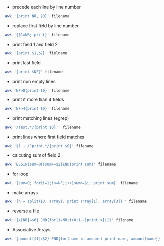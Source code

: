 * precede each line by line number

```bash
awk '{print NR, $0}' filename
```

* replace first field by line number

```bash
awk '{$1=NR; print}' filename
```

* print field 1 and field 2

```bash
awk '{print $1,$2}' fielname
```

* print last field 

```bash
awk '{print $NF}' filename
```

* print non empty lines

```bash
awk 'NF>0{print $0}' filename
 ```
 
* print if more than 4 fields
 
```bash
awk 'NF>4{print $0}' filename
 ```
 
* print matching lines (egrep)
 
 ```bash
awk '/test.*/{print $0}'  filename
 ```
 
* print lines where first field matches

```bash
awk '$1 ~ /^print.*/{print $0}' filename
```

* calcuting sum of field 2

```bash
awk 'BEGIN{sum=0}{sum+=$2}END{print sum}' filename
```

* for loop

```bash
awk '{sum=0; for(i=1;i<=NF;i++)sum+=$i; print sum}' filename
```

* make arrays

```bash
awk '{n = split($0, array); print array[1], array[3]} ' filename 
```

* reverse a file

```bash
awk '{x[NR]=$0} END{for(i=NR;i>0;i--)print x[i]}' filename 
```

* Associative Arrays 

```bash
awk '{amount[$1]=$2} END{for(name in amount) print name, amount[name]}' filename
```



